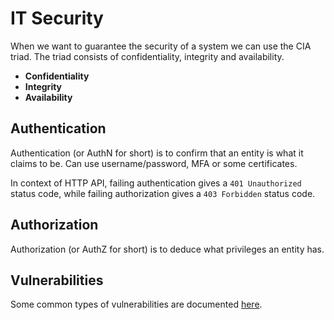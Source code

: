# IT Security

When we want to guarantee the security of a system we can use the CIA triad. The
triad consists of confidentiality, integrity and availability.

- **Confidentiality**
- **Integrity**
- **Availability**

## Authentication

Authentication (or AuthN for short) is to confirm that an entity is what it
claims to be. Can use username/password, MFA or some certificates.

In context of HTTP API, failing authentication gives a `401 Unauthorized` status
code, while failing authorization gives a `403 Forbidden` status code.

## Authorization

Authorization (or AuthZ for short) is to deduce what privileges an entity has.

## Vulnerabilities

Some common types of vulnerabilities are documented
[here](./vulnerabilities/README.md).
